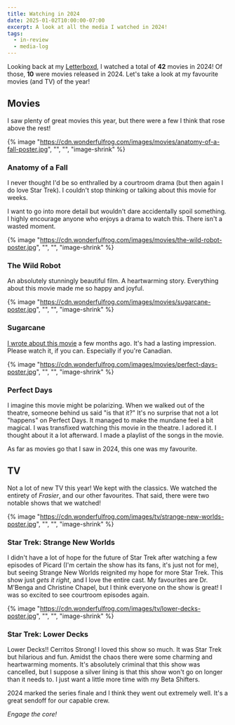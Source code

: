 ```yaml
---
title: Watching in 2024
date: 2025-01-02T10:00:00-07:00
excerpt: A look at all the media I watched in 2024!
tags:
  - in-review
  - media-log
---
```


Looking back at my [Letterboxd](https://letterboxd.com/wonderfulfrog/), I watched a total of **42** movies in 2024! Of those, **10** were movies released in 2024. Let's take a look at my favourite movies (and TV) of the year!

## Movies

I saw plenty of great movies this year, but there were a few I think that rose above the rest!

{% image "https://cdn.wonderfulfrog.com/images/movies/anatomy-of-a-fall-poster.jpg", "", "", "image-shrink" %}

### Anatomy of a Fall

I never thought I'd be so enthralled by a courtroom drama (but then again I do love Star Trek). I couldn't stop thinking or talking about this movie for weeks.

I want to go into more detail but wouldn't dare accidentally spoil something. I highly encourage anyone who enjoys a drama to watch this. There isn't a wasted moment.

{% image "https://cdn.wonderfulfrog.com/images/movies/the-wild-robot-poster.jpg", "", "", "image-shrink" %}

### The Wild Robot

An absolutely stunningly beautiful film. A heartwarming story. Everything about this movie made me so happy and joyful.

{% image "https://cdn.wonderfulfrog.com/images/movies/sugarcane-poster.jpg", "", "", "image-shrink" %}

### Sugarcane

[I wrote about this movie](/posts/sugarcane/) a few months ago. It's had a lasting impression. Please watch it, if you can. Especially if you're Canadian.

{% image "https://cdn.wonderfulfrog.com/images/movies/perfect-days-poster.jpg", "", "", "image-shrink" %}

### Perfect Days

I imagine this movie might be polarizing. When we walked out of the theatre, someone behind us said "is that it?" It's no surprise that not a lot "happens" on Perfect Days. It managed to make the mundane feel a bit magical. I was transfixed watching this movie in the theatre. I adored it. I thought about it a lot afterward. I made a playlist of the songs in the movie.

As far as movies go that I saw in 2024, this one was my favourite.

## TV

Not a lot of new TV this year! We kept with the classics. We watched the entirety of _Frasier_, and our other favourites. That said, there were two notable shows that we watched!

{% image "https://cdn.wonderfulfrog.com/images/tv/strange-new-worlds-poster.jpg", "", "", "image-shrink" %}

### Star Trek: Strange New Worlds

I didn't have a lot of hope for the future of Star Trek after watching a few episodes of Picard (I'm certain the show has its fans, it's just not for me), but seeing Strange New Worlds reignited my hope for more Star Trek. This show just _gets it right_, and I love the entire cast. My favourites are Dr. M'Benga and Christine Chapel, but I think everyone on the show is great! I was so excited to see courtroom episodes again.

{% image "https://cdn.wonderfulfrog.com/images/tv/lower-decks-poster.jpg", "", "", "image-shrink" %}

### Star Trek: Lower Decks

Lower Decks!! Cerritos Strong! I loved this show so much. It was Star Trek but hilarious and fun. Amidst the chaos there were some charming and heartwarming moments. It's absolutely criminal that this show was cancelled, but I suppose a silver lining is that this show won't go on longer than it needs to. I just want a little more time with my Beta Shifters.

2024 marked the series finale and I think they went out extremely well. It's a great sendoff for our capable crew.

_Engage the core!_
